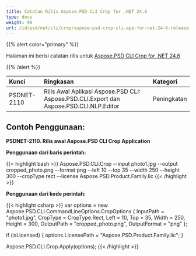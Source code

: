 ```yaml
---
title: Catatan Rilis Aspose.PSD CLI Crop for .NET 24.6
type: docs
weight: 90
url: /id/psd/net/cli/crop/aspose-psd-crop-cli-app-for-net-24-6-release-notes/
---
```


{{% alert color="primary" %}}

Halaman ini berisi catatan rilis untuk [Aspose.PSD CLI Crop for .NET 24.6](https://www.nuget.org/packages/Aspose.PSD.CLI.Crop/)

{{% /alert %}}

| **Kunci**   | **Ringkasan**                                                                                | **Kategori** |
|:------------|:--------------------------------------------------------------------------------------------|:-------------|
| PSDNET-2110 | Rilis Awal Aplikasi Aspose.PSD CLI: Aspose.PSD.CLI.Export dan Aspose.PSD.CLI.NLP.Editor    | Peningkatan  |


## **Contoh Penggunaan:**

**PSDNET-2110. Rilis awal Aspose.PSD CLI Crop Application**

**Penggunaan dari baris perintah:**

{{< highlight bash >}}
Aspose.PSD.CLI.Crop --input photo1.jpg --output cropped_photo.png --format png --left 10 --top 35 --width 250 --height 300 --cropType rect --license Aspose.PSD.Product.Family.lic
{{< /highlight >}}

**Penggunaan dari kode perintah:**

{{< highlight csharp >}}
var options = new Aspose.PSD.CLI.CommandLineOptions.CropOptions
{
    InputPath = "photo1.jpg",
    CropType = CropType.Rect,
    Left = 10,
    Top = 35,
    Width = 250,
    Height = 300,
    OutputPath = "cropped_photo.png",
    OutputFormat = "png"
};


if (isLicensed)
{
    options.LicensePath = "Aspose.PSD.Product.Family.lic";
}

Aspose.PSD.CLI.Crop.Apply(options);
{{< /highlight >}}
